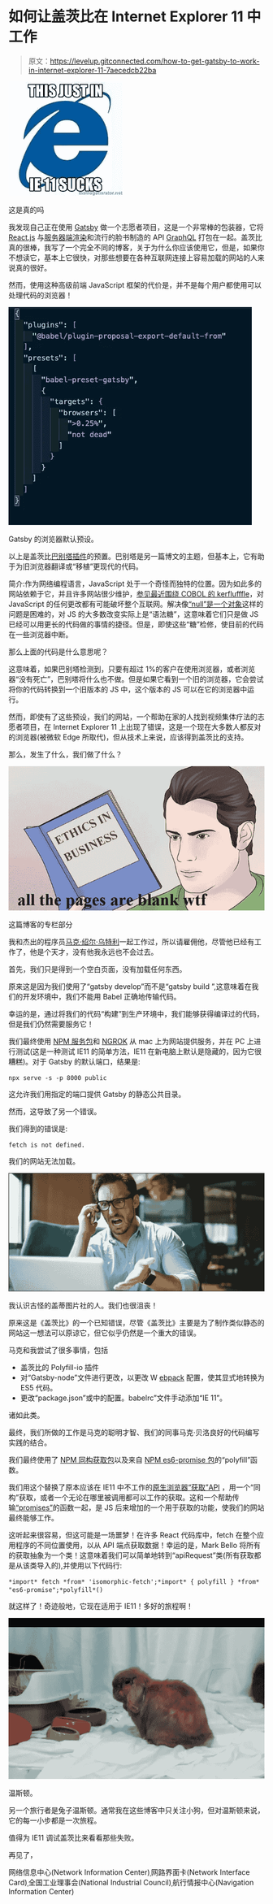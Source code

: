 # 如何让盖茨比在 Internet Explorer 11 中工作

> 原文：<https://levelup.gitconnected.com/how-to-get-gatsby-to-work-in-internet-explorer-11-7aecedcb22ba>

![](img/8a260d987a078478f3a3b4f383852b6a.png)

这是真的吗

我发现自己正在使用 [Gatsby](http://gatsbyjs.org/) 做一个志愿者项目，这是一个非常棒的包装器，它将 [React.js](https://reactjs.org/) 与[服务器端渲染](https://www.freecodecamp.org/news/what-exactly-is-client-side-rendering-and-hows-it-different-from-server-side-rendering-bd5c786b340d/)和流行的脸书制造的 API [GraphQL](https://graphql.org/) 打包在一起。盖茨比真的很棒，我写了一个完全不同的博客，关于为什么你应该使用它，但是，如果你不想读它，基本上它很快，对那些想要在各种互联网连接上容易加载的网站的人来说真的很好。

然而，使用这种高级前端 JavaScript 框架的代价是，并不是每个用户都使用可以处理代码的浏览器！

![](img/e7a2f301f29fe494522e59b1c0316165.png)

Gatsby 的浏览器默认预设。

以上是盖茨比[巴别塔插件](https://babeljs.io/docs/en/plugins/)的预置。巴别塔是另一篇博文的主题，但基本上，它有助于为旧浏览器翻译或“移植”更现代的代码。

简介:作为网络编程语言，JavaScript 处于一个奇怪而独特的位置。因为如此多的网站依赖于它，并且许多网站很少维护，[参见最近围绕 COBOL 的 kerflufffle](https://www.cnn.com/2020/04/08/business/coronavirus-cobol-programmers-new-jersey-trnd/index.html)，对 JavaScript 的任何更改都有可能破坏整个互联网。解决像[“null”是一个对象](https://www.w3schools.com/js/js_datatypes.asp)这样的问题是困难的，对 JS 的大多数改变实际上是“语法糖”，这意味着它们只是做 JS 已经可以用更长的代码做的事情的捷径。但是，即使这些“糖”检修，使目前的代码在一些浏览器中断。

那么上面的代码是什么意思呢？

这意味着，如果巴别塔检测到，只要有超过 1%的客户在使用浏览器，或者浏览器“没有死亡”，巴别塔将什么也不做。但是如果它看到一个旧的浏览器，它会尝试将你的代码转换到一个旧版本的 JS 中，这个版本的 JS 可以在它的浏览器中运行。

然而，即使有了这些预设，我们的网站，一个帮助在家的人找到视频集体疗法的志愿者项目，在 Internet Explorer 11 上出现了错误，这是一个现在大多数人都反对的浏览器(被微软 Edge 所取代)，但从技术上来说，应该得到盖茨比的支持。

那么，发生了什么，我们做了什么？

![](img/228a3ca2e95774d403d3e3c384c30410.png)

这篇博客的专栏部分

我和杰出的程序员[马克·绍尔·乌特利](https://medium.com/u/6212b5c2848e?source=post_page-----7aecedcb22ba--------------------------------)一起工作过，所以请雇佣他，尽管他已经有工作了，他是个天才，没有他我永远也不会过去。

首先，我们只是得到一个空白页面，没有加载任何东西。

原来这是因为我们使用了“gatsby develop”而不是“gatsby build ”,这意味着在我们的开发环境中，我们不能用 Babel 正确地传输代码。

幸运的是，通过将我们的代码“构建”到生产环境中，我们能够获得编译过的代码，但是我们仍然需要服务它！

我们最终使用 [NPM 服务包](https://www.npmjs.com/package/serve)和 [NGROK](http://ngrok.io/) 从 mac 上为网站提供服务，并在 PC 上进行测试(这是一种测试 IE11 的简单方法，IE11 在新电脑上默认是隐藏的，因为它很糟糕)。对于 Gatsby 的默认端口，结果是:

```
npx serve -s -p 8000 public
```

这允许我们用指定的端口提供 Gatsby 的静态公共目录。

然而，这导致了另一个错误。

我们得到的错误是:

```
fetch is not defined.
```

我们的网站无法加载。

![](img/3c423413324910c6391019637ce88a93.png)

我认识古怪的盖蒂图片社的人。我们也很沮丧！

原来这是《盖茨比》的一个已知错误，尽管《盖茨比》主要是为了制作类似静态的网站这一想法可以原谅它，但它似乎仍然是一个重大的错误。

马克和我尝试了很多事情，包括

*   盖茨比的 Polyfill-io 插件
*   对“Gatsby-node”文件进行更改，以更改 W [ebpack](https://webpack.js.org/) 配置，使其显式地转换为 ES5 代码。
*   更改“package.json”或中的配置。babelrc”文件手动添加“IE 11”。

诸如此类。

最终，我们所做的工作是马克的聪明才智、我们的同事马克·贝洛良好的代码编写实践的结合。

我们最终使用了 [NPM 同构获取包](https://www.npmjs.com/package/isomorphic-fetch)以及来自 [NPM es6-promise 包](https://www.npmjs.com/package/es6-promise)的“polyfill”函数。

我们用这个替换了原本应该在 IE11 中不工作的[原生浏览器“获取”API](https://developer.mozilla.org/en-US/docs/Web/API/Fetch_API) ，用一个“同构”获取，或者一个无论在哪里被调用都可以工作的获取。这和一个帮助传输[“promises”](https://developer.mozilla.org/en-US/docs/Web/JavaScript/Reference/Global_Objects/Promise)的函数一起，是 JS 后来增加的一个用于获取的功能，使我们的网站最终能够工作。

这听起来很容易，但这可能是一场噩梦！在许多 React 代码库中，fetch 在整个应用程序的不同位置使用，以从 API 端点获取数据！幸运的是，Mark Bello 将所有的获取抽象为一个类！这意味着我们可以简单地转到“apiRequest”类(所有获取都是从该类导入的),并使用以下代码行:

```
*import* fetch *from* 'isomorphic-fetch';*import* { polyfill } *from* "es6-promise";*polyfill*()
```

就这样了！奇迹般地，它现在适用于 IE11！多好的旅程啊！

![](img/358ddd7087e617018befd29c6620be9c.png)

温斯顿。

另一个旅行者是兔子温斯顿。通常我在这些博客中只关注小狗，但对温斯顿来说，它的每一小步都是一次旅程。

值得为 IE11 调试盖茨比来看看那些失败。

再见了，

网络信息中心(Network Information Center)ˌ网路界面卡(Network Interface Card)ˌ全国工业理事会(National Industrial Council)ˌ航行情报中心(Navigation Information Center)